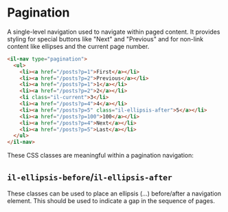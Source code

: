 # Pagination

A single-level navigation used to navigate within paged content. It provides styling for special buttons like "Next" and "Previous" and for non-link content like ellipses and the current page number.

```html
<il-nav type="pagination">
  <ul>
    <li><a href="/posts?p=1">First</a></li>
    <li><a href="/posts?p=2">Previous</a></li>
    <li><a href="/posts?p=1">1</a></li>
    <li><a href="/posts?p=2">2</a></li>
    <li class="il-current">3</li>
    <li><a href="/posts?p=4">4</a></li>
    <li><a href="/posts?p=5" class="il-ellipsis-after">5</a></li>
    <li><a href="/posts?p=100">100</a></li>
    <li><a href="/posts?p=4">Next</a></li>
    <li><a href="/posts?p=5">Last</a></li>
  </ul>
</il-nav>
```

These CSS classes are meaningful within a pagination navigation:

## `il-ellipsis-before`/`il-ellipsis-after`

These classes can be used to place an ellipsis (&hellip;) before/after a navigation element. This should be used to indicate a gap in the sequence of pages.

